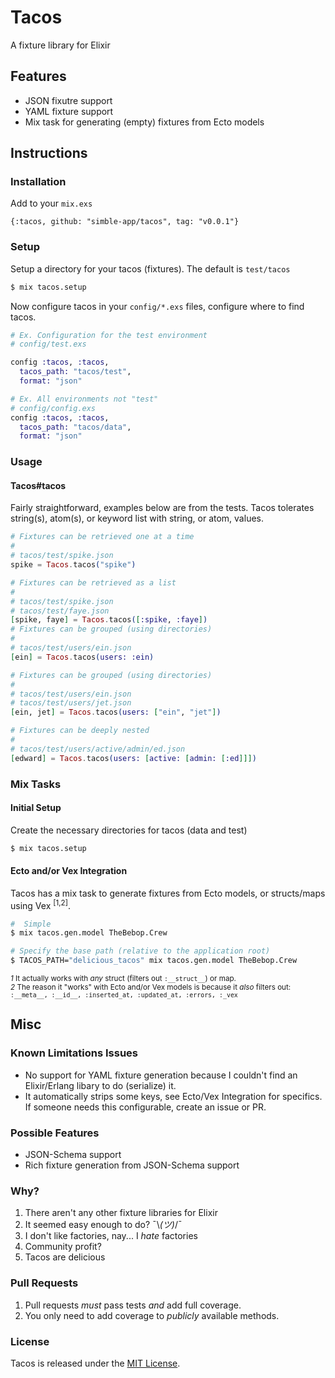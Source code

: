 Tacos
=====

A fixture library for Elixir

## Features

* JSON fixutre support
* YAML fixture support 
* Mix task for generating (empty) fixtures from Ecto models

## Instructions

### Installation

Add to your `mix.exs`

`{:tacos, github: "simble-app/tacos", tag: "v0.0.1"}`

### Setup

Setup a directory for your tacos (fixtures). The default is `test/tacos`

```bash
$ mix tacos.setup
```

Now configure tacos in your `config/*.exs` files, configure where to find tacos.

```elixir
# Ex. Configuration for the test environment
# config/test.exs

config :tacos, :tacos,
  tacos_path: "tacos/test",
  format: "json"

# Ex. All environments not "test"
# config/config.exs
config :tacos, :tacos,
  tacos_path: "tacos/data",
  format: "json"
```

### Usage

#### Tacos#tacos
Fairly straightforward, examples below are from the tests. Tacos tolerates string(s), atom(s), or keyword list with string, or atom, values.

```elixir
# Fixtures can be retrieved one at a time
#
# tacos/test/spike.json
spike = Tacos.tacos("spike")

# Fixtures can be retrieved as a list
#
# tacos/test/spike.json
# tacos/test/faye.json
[spike, faye] = Tacos.tacos([:spike, :faye])
# Fixtures can be grouped (using directories)
#
# tacos/test/users/ein.json
[ein] = Tacos.tacos(users: :ein)

# Fixtures can be grouped (using directories)
#
# tacos/test/users/ein.json
# tacos/test/users/jet.json
[ein, jet] = Tacos.tacos(users: ["ein", "jet"])

# Fixtures can be deeply nested
#
# tacos/test/users/active/admin/ed.json
[edward] = Tacos.tacos(users: [active: [admin: [:ed]]])
```

### Mix Tasks

#### Initial Setup

Create the necessary directories for tacos (data and test)

```bash
$ mix tacos.setup
```

#### Ecto and/or Vex Integration

Tacos has a mix task to generate fixtures from Ecto models, or structs/maps using Vex <sup>[1,2]</sup>.

```bash
#  Simple
$ mix tacos.gen.model TheBebop.Crew

# Specify the base path (relative to the application root)
$ TACOS_PATH="delicious_tacos" mix tacos.gen.model TheBebop.Crew
```

<sub>*1* It actually works with _any_ struct (filters out `:__struct__`) or map.</sub><br><sub>*2* The reason it "works" with Ecto and/or Vex models is because it _also_ filters out: `:__meta__, :__id__, :inserted_at, :updated_at, :errors, :_vex`</sub>

## Misc

### Known Limitations Issues

* No support for YAML fixture generation because I couldn't find an Elixir/Erlang libary to do (serialize) it.
* It automatically strips some keys, see Ecto/Vex Integration for specifics. If someone needs this configurable, create an issue or PR.

### Possible Features

* JSON-Schema support
* Rich fixture generation from JSON-Schema support

### Why?

1. There aren't any other fixture libraries for Elixir
1. It seemed easy enough to do?  ¯\\_(ツ)_/¯
1. I don't like factories, nay... I _hate_ factories
1. Community profit?
1. Tacos are delicious

### Pull Requests

1. Pull requests _must_ pass tests _and_ add full coverage.
1. You only need to add coverage to _publicly_ available methods.

### License

Tacos is released under the [MIT License](http://www.opensource.org/licenses/MIT).
